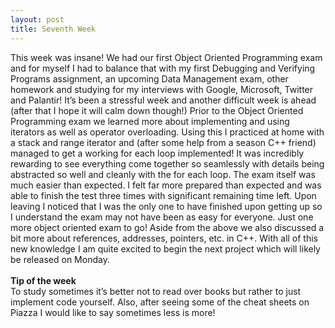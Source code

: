 ```yaml
---
layout: post
title: Seventh Week
---
```


This week was insane! We had our first Object Oriented Programming exam and for myself I had to balance that with my first Debugging and Verifying Programs assignment, an upcoming Data Management exam, other homework and studying for my interviews with Google, Microsoft, Twitter and Palantir! It’s been a stressful week and another difficult week is ahead (after that I hope it will calm down though!) Prior to the Object Oriented Programming exam we learned more about implementing and using iterators as well as operator overloading. Using this I practiced at home with a stack and range iterator and (after some help from a season C++ friend) managed to get a working for each loop implemented! It was incredibly rewarding to see everything come together so seamlessly with details being abstracted so well and cleanly with the for each loop. The exam itself was much easier than expected. I felt far more prepared than expected and was able to finish the test three times with significant remaining time left. Upon leaving I noticed that I was the only one to have finished upon getting up so I understand the exam may not have been as easy for everyone. Just one more object oriented exam to go! Aside from the above we also discussed a bit more about references, addresses, pointers, etc. in C++. With all of this new knowledge I am quite excited to begin the next project which will likely be released on Monday.
<br><br>
<strong>Tip of the week</strong><br>
To study sometimes it’s better not to read over books but rather to just implement code yourself. Also, after seeing some of the cheat sheets on Piazza I would like to say sometimes less is more!